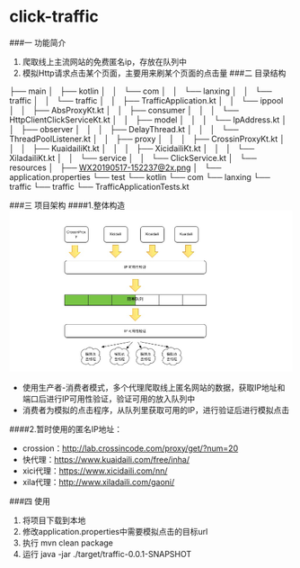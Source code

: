 # click-traffic
###一 功能简介
1. 爬取线上主流网站的免费匿名ip，存放在队列中
2. 模拟Http请求点击某个页面，主要用来刷某个页面的点击量
###二 目录结构

├── main
│   ├── kotlin
│   │   └── com
│   │       └── lanxing
│   │           └── traffic
│   │               └── traffic
│   │                   ├── TrafficApplication.kt
│   │                   └── ippool
│   │                       ├── AbsProxyKt.kt
│   │                       ├── consumer
│   │                       │   └── HttpClientClickServiceKt.kt
│   │                       ├── model
│   │                       │   └── IpAddress.kt
│   │                       ├── observer
│   │                       │   ├── DelayThread.kt
│   │                       │   └── ThreadPoolListener.kt
│   │                       ├── proxy
│   │                       │   ├── CrossinProxyKt.kt
│   │                       │   ├── KuaidailiKt.kt
│   │                       │   ├── XicidailiKt.kt
│   │                       │   └── XiladailiKt.kt
│   │                       └── service
│   │                           └── ClickService.kt
│   └── resources
│       ├── WX20190517-152237@2x.png
│       └── application.properties
└── test
    └── kotlin
        └── com
            └── lanxing
                └── traffic
                    └── traffic
                        └── TrafficApplicationTests.kt

###三 项目架构
####1.整体构造
![WX20190517-152237@2x](./src/main/resources/结构.jpg)
+ 使用生产者-消费者模式，多个代理爬取线上匿名网站的数据，获取IP地址和端口后进行IP可用性验证，验证可用的放入队列中
+ 消费者为模拟的点击程序，从队列里获取可用的IP，进行验证后进行模拟点击

####2.暂时使用的匿名IP地址：
+ crossion：http://lab.crossincode.com/proxy/get/?num=20
+ 快代理：https://www.kuaidaili.com/free/inha/
+ xici代理：https://www.xicidaili.com/nn/
+ xila代理：http://www.xiladaili.com/gaoni/

###四 使用
1. 将项目下载到本地
2. 修改application.properties中需要模拟点击的目标url
3. 执行 mvn clean package
4. 运行 java -jar ./target/traffic-0.0.1-SNAPSHOT
